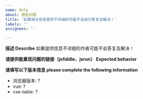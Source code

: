 ```yaml
---
name: Help
about: 遇到问题
title: '如果相关信息提供不详细的可能不会进行答复及解决！'
labels: ''
assignees: ''

---
```


**描述 Describe**
如果提供信息不详细的作者可能不会答复及解决！

**请提供能重现问题的链接（jsfiddle、jsrun） Expected behavior**


**请填写以下版本信息 please complete the following information**
 - 浏览器版本: ?
 - vue: ?
 - vxe-table: ?
